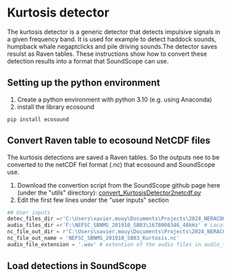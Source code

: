 # Kurtosis detector

The kurtosis detector is a generic detector that detects impulsive signals in a given frequency band. It is used for example to detect haddock sounds, humpback whale negaptclicks and pile driving sounds.The detector saves resulst as Raven tables. These instructions show how to convert these detection results into a format that SoundScope can use.

## Setting up the python environment
1. Create a python environment with python 3.10 (e.g. using Anaconda)
2. install the library ecosound
```
pip install ecosound
```

## Convert Raven table to ecosound NetCDF files
The kurtosis detections are saved a Raven tables. So the outputs nee to be converted to the netCDF fiel format (.nc) that ecosound and SoundScope use. 

1. Download the convertion script from the SoundScope github page here (under the "utils" directory): [convert_KurtosisDetector2netcdf.py](https://github.com/xaviermouy/SoundScope/blob/main/utils/convert_KurtosisDetector2netcdf.py) 
2. Edit the first few lines under the "user inputs" section
```python
## User inputs
detec_files_dir =r'C:\Users\xavier.mouy\Documents\Projects\2024_NERACOOS_Soundscape_GOM\Analysis\data\KurtosisDetector\NEFSC_SBNMS_201910_SB03' # location of the detection files
audio_files_dir =r'F:\NEFSC_SBNMS_201910_SB03\1678008346_48kHz' # Location of the audio files associated with the detections
nc_file_out_dir = r'C:\Users\xavier.mouy\Documents\Projects\2024_NERACOOS_Soundscape_GOM\Analysis\data\KurtosisDetector\NEFSC_SBNMS_201910_SB03' # where the nc files will be created
nc_file_out_name = 'NEFSC_SBNMS_201910_SB03_Kurtosis.nc'
audio_file_extension = '.wav' # extention of the audio files in audio_files_dir
```
## Load detections in SoundScope

